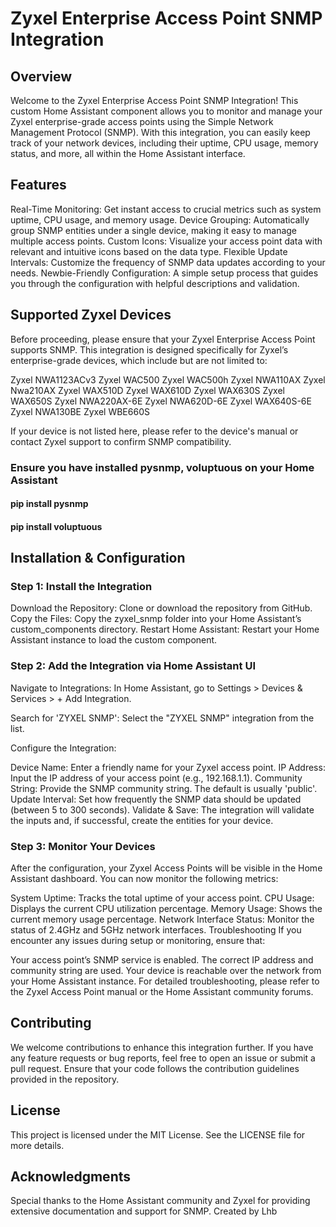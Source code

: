 # Zyxel Enterprise Access Point SNMP Integration

## Overview
Welcome to the Zyxel Enterprise Access Point SNMP Integration! This custom Home Assistant component allows you to monitor and manage your Zyxel enterprise-grade access points using the Simple Network Management Protocol (SNMP). With this integration, you can easily keep track of your network devices, including their uptime, CPU usage, memory status, and more, all within the Home Assistant interface.

## Features
Real-Time Monitoring: Get instant access to crucial metrics such as system uptime, CPU usage, and memory usage.
Device Grouping: Automatically group SNMP entities under a single device, making it easy to manage multiple access points.
Custom Icons: Visualize your access point data with relevant and intuitive icons based on the data type.
Flexible Update Intervals: Customize the frequency of SNMP data updates according to your needs.
Newbie-Friendly Configuration: A simple setup process that guides you through the configuration with helpful descriptions and validation.
## Supported Zyxel Devices
Before proceeding, please ensure that your Zyxel Enterprise Access Point supports SNMP. This integration is designed specifically for Zyxel’s enterprise-grade devices, which include but are not limited to:

Zyxel NWA1123ACv3
Zyxel WAC500
Zyxel WAC500h
Zyxel NWA110AX
Zyxel Nwa210AX
Zyxel WAX510D
Zyxel WAX610D
Zyxel WAX630S
Zyxel WAX650S
Zyxel NWA220AX-6E
Zyxel NWA620D-6E
Zyxel WAX640S-6E
Zyxel NWA130BE
Zyxel WBE660S

If your device is not listed here, please refer to the device's manual or contact Zyxel support to confirm SNMP compatibility.

### Ensure you have installed pysnmp, voluptuous on your Home Assistant

#### pip install pysnmp
#### pip install voluptuous



## Installation & Configuration
### Step 1: Install the Integration
Download the Repository: Clone or download the repository from GitHub.
Copy the Files: Copy the zyxel_snmp folder into your Home Assistant’s custom_components directory.
Restart Home Assistant: Restart your Home Assistant instance to load the custom component.
### Step 2: Add the Integration via Home Assistant UI
Navigate to Integrations: In Home Assistant, go to Settings > Devices & Services > + Add Integration.

Search for 'ZYXEL SNMP': Select the "ZYXEL SNMP" integration from the list.

Configure the Integration:

Device Name: Enter a friendly name for your Zyxel access point.
IP Address: Input the IP address of your access point (e.g., 192.168.1.1).
Community String: Provide the SNMP community string. The default is usually 'public'.
Update Interval: Set how frequently the SNMP data should be updated (between 5 to 300 seconds).
Validate & Save: The integration will validate the inputs and, if successful, create the entities for your device.

### Step 3: Monitor Your Devices
After the configuration, your Zyxel Access Points will be visible in the Home Assistant dashboard. You can now monitor the following metrics:

System Uptime: Tracks the total uptime of your access point.
CPU Usage: Displays the current CPU utilization percentage.
Memory Usage: Shows the current memory usage percentage.
Network Interface Status: Monitor the status of 2.4GHz and 5GHz network interfaces.
Troubleshooting
If you encounter any issues during setup or monitoring, ensure that:

Your access point’s SNMP service is enabled.
The correct IP address and community string are used.
Your device is reachable over the network from your Home Assistant instance.
For detailed troubleshooting, please refer to the Zyxel Access Point manual or the Home Assistant community forums.

## Contributing
We welcome contributions to enhance this integration further.
If you have any feature requests or bug reports, feel free to open an issue or submit a pull request.
Ensure that your code follows the contribution guidelines provided in the repository.

## License
This project is licensed under the MIT License. See the LICENSE file for more details.

## Acknowledgments
Special thanks to the Home Assistant community and Zyxel for providing extensive documentation and support for SNMP.
Created by Lhb

